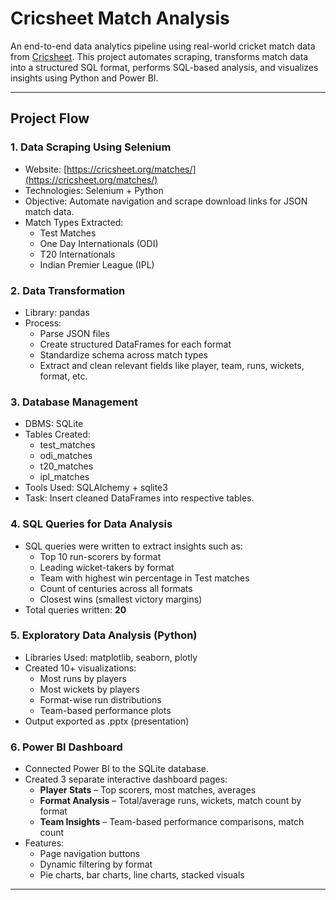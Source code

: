 #  Cricsheet Match Analysis

An end-to-end data analytics pipeline using real-world cricket match data from [Cricsheet](https://cricsheet.org). This project automates scraping, transforms match data into a structured SQL format, performs SQL-based analysis, and visualizes insights using Python and Power BI.

---

##  Project Flow

### 1.  Data Scraping Using Selenium
- Website: [https://cricsheet.org/matches/](https://cricsheet.org/matches/)
- Technologies: Selenium + Python
- Objective: Automate navigation and scrape download links for JSON match data.
- Match Types Extracted:
  - Test Matches
  - One Day Internationals (ODI)
  - T20 Internationals
  - Indian Premier League (IPL)

### 2.  Data Transformation
- Library: pandas
- Process:
  - Parse JSON files
  - Create structured DataFrames for each format
  - Standardize schema across match types
  - Extract and clean relevant fields like player, team, runs, wickets, format, etc.

### 3.  Database Management
- DBMS: SQLite
- Tables Created:
  - test_matches
  - odi_matches
  - t20_matches
  - ipl_matches
- Tools Used: SQLAlchemy + sqlite3
- Task: Insert cleaned DataFrames into respective tables.

### 4. SQL Queries for Data Analysis
- SQL queries were written to extract insights such as:
  - Top 10 run-scorers by format
  - Leading wicket-takers by format
  - Team with highest win percentage in Test matches
  - Count of centuries across all formats
  - Closest wins (smallest victory margins)
- Total queries written: **20**

### 5.  Exploratory Data Analysis (Python)
- Libraries Used: matplotlib, seaborn, plotly
- Created 10+ visualizations:
  - Most runs by players
  - Most wickets by players
  - Format-wise run distributions
  - Team-based performance plots
- Output exported as .pptx (presentation)

### 6.  Power BI Dashboard
- Connected Power BI to the SQLite database.
- Created 3 separate interactive dashboard pages:
  - **Player Stats** – Top scorers, most matches, averages
  - **Format Analysis** – Total/average runs, wickets, match count by format
  - **Team Insights** – Team-based performance comparisons, match count
- Features:
  - Page navigation buttons
  - Dynamic filtering by format
  - Pie charts, bar charts, line charts, stacked visuals

---




